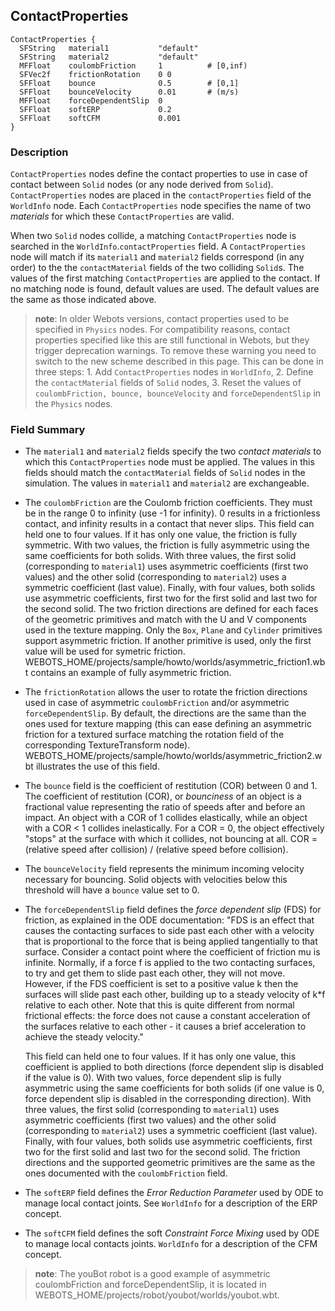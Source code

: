 ## ContactProperties

```
ContactProperties {
  SFString   material1           "default"
  SFString   material2           "default"
  MFFloat    coulombFriction     1          # [0,inf)
  SFVec2f    frictionRotation    0 0
  SFFloat    bounce              0.5        # [0,1]
  SFFloat    bounceVelocity      0.01       # (m/s)
  MFFloat    forceDependentSlip  0
  SFFloat    softERP             0.2
  SFFloat    softCFM             0.001
}
```

### Description

`ContactProperties` nodes define the contact properties to use in case of
contact between `Solid` nodes (or any node derived from `Solid`).
`ContactProperties` nodes are placed in the `contactProperties` field of the
`WorldInfo` node. Each `ContactProperties` node specifies the name of two
*materials* for which these `ContactProperties` are valid.

When two `Solid` nodes collide, a matching `ContactProperties` node is searched
in the `WorldInfo`.`contactProperties` field. A `ContactProperties` node will
match if its `material1` and `material2` fields correspond (in any order) to the
the `contactMaterial` fields of the two colliding `Solid`s. The values of the
first matching `ContactProperties` are applied to the contact. If no matching
node is found, default values are used. The default values are the same as those
indicated above.

> **note**: In older Webots versions, contact properties used to be specified in `Physics`
nodes. For compatibility reasons, contact properties specified like this are
still functional in Webots, but they trigger deprecation warnings. To remove
these warning you need to switch to the new scheme described in this page. This
can be done in three steps: 1. Add `ContactProperties` nodes in `WorldInfo`, 2.
Define the `contactMaterial` fields of `Solid` nodes, 3. Reset the values of
`coulombFriction, bounce, bounceVelocity` and `forceDependentSlip` in the
`Physics` nodes.

### Field Summary

- The `material1` and `material2` fields specify the two *contact materials* to
which this `ContactProperties` node must be applied. The values in this fields
should match the `contactMaterial` fields of `Solid` nodes in the simulation.
The values in `material1` and `material2` are exchangeable.

- The `coulombFriction` are the Coulomb friction coefficients. They must be in the
range 0 to infinity (use -1 for infinity). 0 results in a frictionless contact,
and infinity results in a contact that never slips. This field can held one to
four values. If it has only one value, the friction is fully symmetric. With two
values, the friction is fully asymmetric using the same coefficients for both
solids. With three values, the first solid (corresponding to `material1`) uses
asymmetric coefficients (first two values) and the other solid (corresponding to
`material2`) uses a symmetric coefficient (last value). Finally, with four
values, both solids use asymmetric coefficients, first two for the first solid
and last two for the second solid. The two friction directions are defined for
each faces of the geometric primitives and match with the U and V components
used in the texture mapping. Only the `Box`, `Plane` and `Cylinder` primitives
support asymmetric friction. If another primitive is used, only the first value
will be used for symetric friction.
WEBOTS\_HOME/projects/sample/howto/worlds/asymmetric\_friction1.wbt contains an
example of fully asymmetric friction.

- The `frictionRotation` allows the user to rotate the friction directions used in
case of asymmetric `coulombFriction` and/or asymmetric `forceDependentSlip`. By
default, the directions are the same than the ones used for texture mapping
(this can ease defining an asymmetric friction for a textured surface matching
the rotation field of the corresponding TextureTransform node).
WEBOTS\_HOME/projects/sample/howto/worlds/asymmetric\_friction2.wbt illustrates
the use of this field.

- The `bounce` field is the coefficient of restitution (COR) between 0 and 1. The
coefficient of restitution (COR), or *bounciness* of an object is a fractional
value representing the ratio of speeds after and before an impact. An object
with a COR of 1 collides elastically, while an object with a COR < 1 collides
inelastically. For a COR = 0, the object effectively "stops" at the surface with
which it collides, not bouncing at all. COR = (relative speed after collision) /
(relative speed before collision).

- The `bounceVelocity` field represents the minimum incoming velocity necessary
for bouncing. Solid objects with velocities below this threshold will have a
`bounce` value set to 0.

- The `forceDependentSlip` field defines the *force dependent slip* (FDS) for
friction, as explained in the ODE documentation: "FDS is an effect that causes
the contacting surfaces to side past each other with a velocity that is
proportional to the force that is being applied tangentially to that surface.
Consider a contact point where the coefficient of friction mu is infinite.
Normally, if a force f is applied to the two contacting surfaces, to try and get
them to slide past each other, they will not move. However, if the FDS
coefficient is set to a positive value k then the surfaces will slide past each
other, building up to a steady velocity of k*f relative to each other. Note that
this is quite different from normal frictional effects: the force does not cause
a constant acceleration of the surfaces relative to each other - it causes a
brief acceleration to achieve the steady velocity."

    This field can held one to four values. If it has only one value, this
    coefficient is applied to both directions (force dependent slip is disabled if
    the value is 0). With two values, force dependent slip is fully asymmetric using
    the same coefficients for both solids (if one value is 0, force dependent slip
    is disabled in the corresponding direction). With three values, the first solid
    (corresponding to `material1`) uses asymmetric coefficients (first two values)
    and the other solid (corresponding to `material2`) uses a symmetric coefficient
    (last value). Finally, with four values, both solids use asymmetric
    coefficients, first two for the first solid and last two for the second solid.
    The friction directions and the supported geometric primitives are the same as
    the ones documented with the `coulombFriction` field.

- The `softERP` field defines the *Error Reduction Parameter* used by ODE to
manage local contact joints. See `WorldInfo` for a description of the ERP
concept.

- The `softCFM` field defines the soft *Constraint Force Mixing* used by ODE to
manage local contacts joints. `WorldInfo` for a description of the CFM concept.

> **note**: The youBot robot is a good example of asymmetric coulombFriction and
forceDependentSlip, it is located in
WEBOTS\_HOME/projects/robot/youbot/worlds/youbot.wbt.

